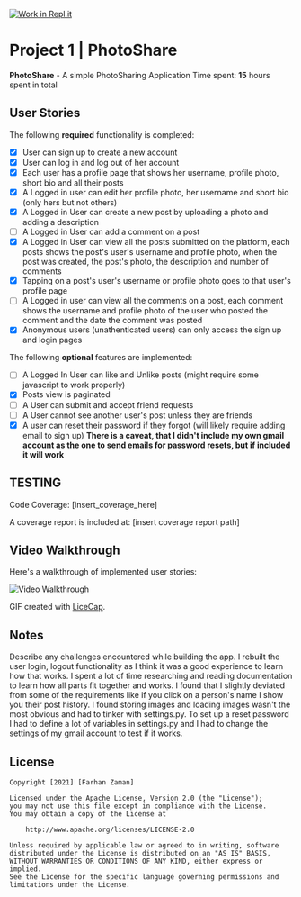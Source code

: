 [![Work in Repl.it](https://classroom.github.com/assets/work-in-replit-14baed9a392b3a25080506f3b7b6d57f295ec2978f6f33ec97e36a161684cbe9.svg)](https://classroom.github.com/online_ide?assignment_repo_id=4283653&assignment_repo_type=AssignmentRepo)
# Project 1 | **PhotoShare**

**PhotoShare** - A simple PhotoSharing Application
Time spent: **15** hours spent in total

## User Stories

The following **required** functionality is completed:

- [X] User can sign up to create a new account
- [X] User can log in and log out of her account
- [x] Each user has a profile page that shows her username, profile photo, short bio and all their posts
- [x] A Logged in user can edit her profile photo, her username and short bio (only hers but not others)
- [x] A Logged in User can create a new post by uploading a photo and adding a description
- [ ] A Logged in User can add a comment on a post
- [x] A Logged in User can view all the posts submitted on the platform, each posts shows the post's user's username and profile photo, when the post was created, the post's photo, the description and number of comments
- [x] Tapping on a post's user's username or profile photo goes to that user's profile page
- [ ] A Logged in user can view all the comments on a post, each comment shows the username and profile photo of the user who posted the comment and the date the comment was posted
- [x] Anonymous users (unathenticated users) can only access the sign up and login pages

The following **optional** features are implemented:

- [ ] A Logged In User can like and Unlike posts (might require some javascript to work properly)
- [x] Posts view is paginated
- [ ] A User can submit and accept friend requests
- [ ] A User cannot see another user's post unless they are friends
- [x] A user can reset their password if they forgot (will likely require adding email to sign up) 
**There is a caveat, that I didn't include my own gmail account as the one to send emails for password resets, but if included it will work**

## TESTING
Code Coverage: [insert_coverage_here]

A coverage report is included at: [insert coverage report path]

## Video Walkthrough

Here's a walkthrough of implemented user stories:

<img src='[insert_gif_source_here]' title='Video Walkthrough' alt='Video Walkthrough' />

GIF created with [LiceCap](http://www.cockos.com/licecap/).

## Notes

Describe any challenges encountered while building the app.
I rebuilt the user login, logout functionality as I think it was a good experience to learn how that works. I spent a lot of time researching and reading documentation to learn how all parts fit together and works. I found that I slightly deviated from some of the requirements like if you click on a person's name I show you their post history. I found storing images and loading images wasn't the most obvious and had to tinker with settings.py. To set up a reset password I had to define a lot of variables in settings.py and I had to change the settings of my gmail account to test if it works.

## License

    Copyright [2021] [Farhan Zaman]

    Licensed under the Apache License, Version 2.0 (the "License");
    you may not use this file except in compliance with the License.
    You may obtain a copy of the License at

        http://www.apache.org/licenses/LICENSE-2.0

    Unless required by applicable law or agreed to in writing, software
    distributed under the License is distributed on an "AS IS" BASIS,
    WITHOUT WARRANTIES OR CONDITIONS OF ANY KIND, either express or implied.
    See the License for the specific language governing permissions and
    limitations under the License.
